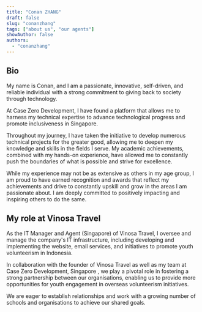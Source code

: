 ```yaml
---
title: "Conan ZHANG"
draft: false
slug: "conanzhang"
tags: ["about us", "our agents"]
showAuthor: false
authors:
  - "conanzhang"
---
```


## Bio

My name is Conan, and I am a passionate, innovative, self-driven, and reliable individual with a strong commitment to giving back to society through technology. 

At Case Zero Development, I have found a platform that allows me to harness my technical expertise to advance technological progress and promote inclusiveness in Singapore.

Throughout my journey, I have taken the initiative to develop numerous technical projects for the greater good, allowing me to deepen my knowledge and skills in the fields I serve. My academic achievements, combined with my hands-on experience, have allowed me to constantly push the boundaries of what is possible and strive for excellence.

While my experience may not be as extensive as others in my age group, I am proud to have earned recognition and awards that reflect my achievements and drive to constantly upskill and grow in the areas I am passionate about. I am deeply committed to positively impacting and inspiring others to do the same.

## My role at Vinosa Travel

As the IT Manager and Agent (Singapore) of Vinosa Travel, I oversee and manage the company's IT infrastructure, including developing and implementing the website, email services, and initiatives to promote youth volunteerism in Indonesia. 

In collaboration with the founder of Vinosa Travel as well as my team at Case Zero Development, Singapore , we play a pivotal role in fostering a strong partnership between our organisations, enabling us to provide more opportunities for youth engagement in overseas volunteerism initiatives. 

We are eager to establish relationships and work with a growing number of schools and organisations to achieve our shared goals.





